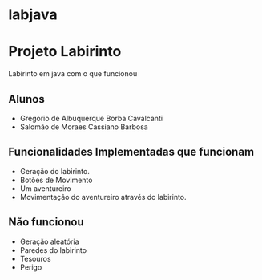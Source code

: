 # labjava

# Projeto Labirinto

Labirinto em java com o que funcionou

## Alunos

- Gregorio de Albuquerque Borba Cavalcanti
- Salomão de Moraes Cassiano Barbosa

## Funcionalidades Implementadas que funcionam

- Geração do labirinto.
- Botões de Movimento
- Um aventureiro
- Movimentação do aventureiro através do labirinto.

## Não funcionou

- Geração aleatória
- Paredes do labirinto
- Tesouros
- Perigo
